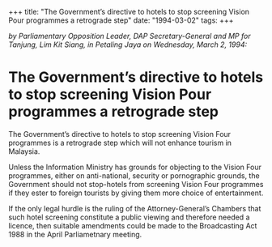 +++ 
title: "The Government’s directive to hotels to stop screening Vision Pour programmes a retrograde step"
date: "1994-03-02"
tags:
+++

_by Parliamentary Opposition Leader, DAP Secretary-General and MP for Tanjung, Lim Kit Siang, in Petaling Jaya on Wednesday, March 2, 1994:_

# The Government’s directive to hotels to stop screening Vision Pour programmes a retrograde step

The Government’s directive to hotels to stop screening Vision Four programmes is a retrograde step which will not enhance tourism in Malaysia.</u>

Unless the Information Ministry has grounds for objecting to the Vision Four programmes, either on anti-national, security or pornographic grounds, the Government should not stop-hotels from screening Vision Four programmes if they ester to foreign tourists by giving them more choice of entertainment.

If the only legal hurdle is the ruling of the Attorney-General’s Chambers that such hotel screening constitute a public viewing and therefore needed a licence, then suitable amendments could be made to the Broadcasting Act 1988 in the April Parliametnary meeting.
 
